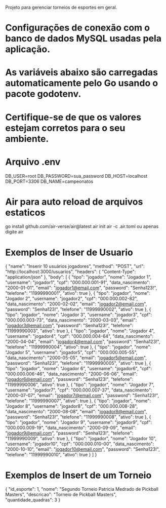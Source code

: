 Projeto para gerenciar torneios de esportes em geral.

# Configurações de conexão com o banco de dados MySQL usadas pela aplicação.
# As variáveis abaixo são carregadas automaticamente pelo Go usando o pacote godotenv.
# Certifique-se de que os valores estejam corretos para o seu ambiente.

# Arquivo .env
DB_USER=root
DB_PASSWORD=sua_password
DB_HOST=localhost
DB_PORT=3306
DB_NAME=campeonatos

# Air para auto reload de arquivos estaticos
go install github.com/air-verse/air@latest
air init
air -c .air.toml ou apenas digite air

# Exemplos de Inser de Usuario
{
  "name": "Inserir 10 usuários jogadores",
  "method": "POST",
  "url": "http://localhost:3000/usuarios",
  "headers": {
    "Content-Type": "application/json"
  },
  "body": [
    {
      "tipo": "jogador",
      "nome": "Jogador 1",
      "username": "jogador1",
      "cpf": "000.000.001-91",
      "data_nascimento": "2000-01-01",
      "email": "jogador1@email.com",
      "password": "Senha123!",
      "telefone": "11999990001",
      "ativo": true
    },
    {
      "tipo": "jogador",
      "nome": "Jogador 2",
      "username": "jogador2",
      "cpf": "000.000.002-82",
      "data_nascimento": "2000-02-02",
      "email": "jogador2@email.com",
      "password": "Senha123!",
      "telefone": "11999990002",
      "ativo": true
    },
    {
      "tipo": "jogador",
      "nome": "Jogador 3",
      "username": "jogador3",
      "cpf": "000.000.003-73",
      "data_nascimento": "2000-03-03",
      "email": "jogador3@email.com",
      "password": "Senha123!",
      "telefone": "11999990003",
      "ativo": true
    },
    {
      "tipo": "jogador",
      "nome": "Jogador 4",
      "username": "jogador4",
      "cpf": "000.000.004-64",
      "data_nascimento": "2000-04-04",
      "email": "jogador4@email.com",
      "password": "Senha123!",
      "telefone": "11999990004",
      "ativo": true
    },
    {
      "tipo": "jogador",
      "nome": "Jogador 5",
      "username": "jogador5",
      "cpf": "000.000.005-55",
      "data_nascimento": "2000-05-05",
      "email": "jogador5@email.com",
      "password": "Senha123!",
      "telefone": "11999990005",
      "ativo": true
    },
    {
      "tipo": "jogador",
      "nome": "Jogador 6",
      "username": "jogador6",
      "cpf": "000.000.006-46",
      "data_nascimento": "2000-06-06",
      "email": "jogador6@email.com",
      "password": "Senha123!",
      "telefone": "11999990006",
      "ativo": true
    },
    {
      "tipo": "jogador",
      "nome": "Jogador 7",
      "username": "jogador7",
      "cpf": "000.000.007-37",
      "data_nascimento": "2000-07-07",
      "email": "jogador7@email.com",
      "password": "Senha123!",
      "telefone": "11999990007",
      "ativo": true
    },
    {
      "tipo": "jogador",
      "nome": "Jogador 8",
      "username": "jogador8",
      "cpf": "000.000.008-28",
      "data_nascimento": "2000-08-08",
      "email": "jogador8@email.com",
      "password": "Senha123!",
      "telefone": "11999990008",
      "ativo": true
    },
    {
      "tipo": "jogador",
      "nome": "Jogador 9",
      "username": "jogador9",
      "cpf": "000.000.009-19",
      "data_nascimento": "2000-09-09",
      "email": "jogador9@email.com",
      "password": "Senha123!",
      "telefone": "11999990009",
      "ativo": true
    },
    {
      "tipo": "jogador",
      "nome": "Jogador 10",
      "username": "jogador10",
      "cpf": "000.000.010-00",
      "data_nascimento": "2000-10-10",
      "email": "jogador10@email.com",
      "password": "Senha123!",
      "telefone": "11999990010",
      "ativo": true
    }
  ]
}

# Exemplos de Insert de um Torneio
{
  "id_esporte": 1,
  "nome": "Segundo Torneio Patricia Medrado de Pickball Masters",
  "descricao": "Torneio de Pickball Masters",
  "quantidade_quadras": 3
}